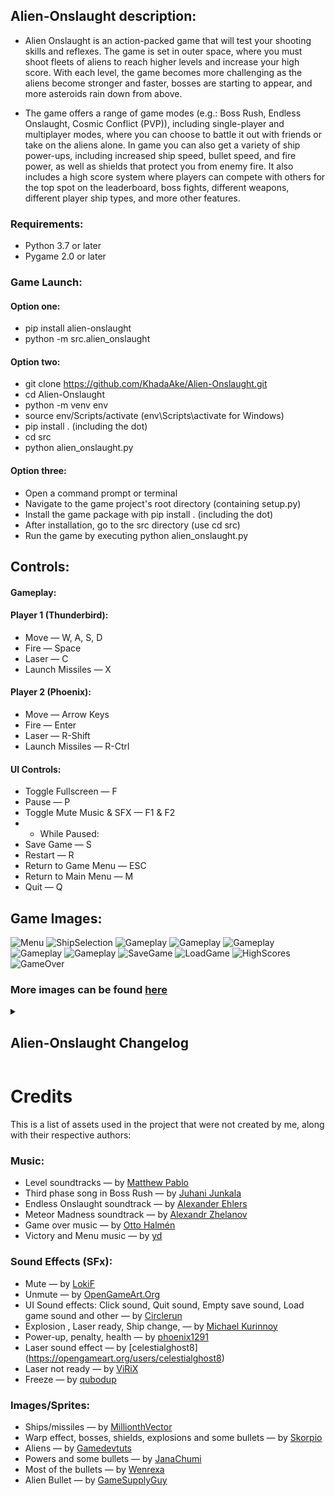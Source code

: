 ## Alien-Onslaught description:
- Alien Onslaught is an action-packed game that will test your shooting skills and reflexes. The game is set in outer space, where you must shoot fleets of aliens to reach higher levels and increase your high score. With each level, the game becomes more challenging as the aliens become stronger and faster, bosses are starting to appear, and more asteroids rain down from above.

- The game offers a range of game modes (e.g.: Boss Rush, Endless Onslaught, Cosmic Conflict (PVP)), including single-player and multiplayer modes, where you can choose to battle it out with friends or take on the aliens alone. In game you can also get a variety of ship power-ups, including increased ship speed, bullet speed, and fire power, as well as shields that protect you from enemy fire. It also includes a high score system where players can compete with others for the top spot on the leaderboard, boss fights, different weapons, different player ship types, and more other features.

### Requirements:
- Python 3.7 or later
- Pygame 2.0 or later

### Game Launch:
#### Option one:
- pip install alien-onslaught
- python -m src.alien_onslaught

#### Option two:
* git clone https://github.com/KhadaAke/Alien-Onslaught.git
* cd Alien-Onslaught
* python -m venv env
* source env/Scripts/activate (env\Scripts\activate for Windows)
* pip install . (including the dot)
* cd src
* python alien_onslaught.py

#### Option three:
* Open a command prompt or terminal
* Navigate to the game project's root directory (containing setup.py)
* Install the game package with pip install . (including the dot)
* After installation, go to the src directory (use cd src)
* Run the game by executing python alien_onslaught.py

## Controls:
#### Gameplay:
#### Player 1 (Thunderbird):
* Move — W, A, S, D
* Fire — Space
* Laser — C
* Launch Missiles — X

#### Player 2 (Phoenix):
* Move — Arrow Keys
* Fire — Enter
* Laser — R-Shift
* Launch Missiles — R-Ctrl

#### UI Controls:
* Toggle Fullscreen — F
* Pause — P
* Toggle Mute Music & SFX — F1 & F2
* - While Paused:
*  Save Game — S
*  Restart — R
*  Return to Game Menu — ESC
*  Return to Main Menu — M
*  Quit — Q

## Game Images:
![Menu](game_assets/images/game_images/menu.PNG)
![ShipSelection](game_assets/images/game_images/ship_selection.PNG)
![Gameplay](game_assets/images/game_images/game_modes.PNG)
![Gameplay](game_assets/images/game_images/normal3.PNG)
![Gameplay](game_assets/images/game_images/normal4.PNG)
![Gameplay](game_assets/images/game_images/cosmic_conflict.PNG)
![Gameplay](game_assets/images/game_images/boss_fight.PNG)
![SaveGame](game_assets/images/game_images/save_game.PNG)
![LoadGame](game_assets/images/game_images/load_game.PNG)
![HighScores](game_assets/images/game_images/high_scores.PNG)
![GameOver](game_assets/images/game_images/game_over.PNG)
### More images can be found [here](https://github.com/KhadaAke/Alien-Onslaught/tree/main/game_assets/images/game_images)

<details>
<summary><h2>Alien-Onslaught Changelog</h2></summary>

### Version 3.3:
* Mute/Unmute & Fullscreen Toggle functionality added on Save / Load screen.
* Updated images for buttons: Difficulty.
* Updated images for buttons: Victory.
* Updated images for buttons: Save Game, Paused.
* Added sound effects for Mute & Unmute.
* Users are able to mute/unmute sound effects in the game using the F2 key.
* Updated & Improved UI / Controls on main menu.
* Users are able to mute/unmute the music in the game using the F1 key.
* Overall codebase improvements.
* Code refactored inside the save_load_manager module.
* Improved UI for the Save/Load feature.
* Code refactored in different locations to improve maintainability.
* Completed testing for the save_load_manager module.
* Save/Load functionality improved further: Added overwriting save files and deleting all save files with confirmation popup.
* Enhanced the game's Save/Load functionality to offer players the convenience of multiple save slots. When you choose to save or load the game, a user-friendly menu will now be displayed, presenting three available save slots.
* Code refactored and documentation improved.
* The Save/Load feature has been improved to include the player's current weapon.
* Implemented the Save/Load feature.

### Version 3.2:
* Sound effects have been added when changing the ship.
* A new ship selection feature has been introduced, giving players the ability to choose from three different ship types. Each player can now select their preferred ship type before starting the game
* Removed the ability to change the ship by pressing a button.
* A new feature has been added to display a message whenever a player picks up a power. Now, when a power is collected during the game, a notification will appear, indicating the type of power acquired. 
* Comprehensive unit testing has been performed for the entire project.

### Version 3.1:
* Tests for all managers
* New tests for alien managers and player managers.
* New tests for entities, managers and animations.
* Added tests for animations and entities.
* The project is now available for installation as a package.
* New music for the Victory screen.
* Refactored the code by moving all managers into a new package called 'managers' to enhance maintainability. Additionally, various classes and functions were further refactored to improve code readability and maintainability.
* Improved overall sound management for the game.
* Implemented a new power up also accompanied with a sound effect: Enemies are frozen for a period of time.
* Implemented the option to toggle from Fullscreen to Resizable.
* UI controls are displayed on the Main Menu.
* Added application icon.
* Refactored the code : Moved weapons related code from the main class into the WeaponsManager. Moved gameplay related code such as level progression and game modes into the gameplay_handler module (renamed from game_modes).
* Sound effect for the laser implemented.
* When the player's laser is ready, a message is displayed, accompanied by a corresponding sound effect. Similarly, when the player attempts to fire the laser before it is ready or available, another message is displayed along with an appropriate sound effect.
* Laser functionality: The behavior of the laser differs depending on the game mode. In certain game modes, there is a cooldown for the laser. In other game modes, the laser becomes available every time the player successfully eliminates a certain number of aliens.

### Version 3.0:
* Code refactored in main class and collision detection module, and implemented new collisions for the Laser weapon.
* Improved the timing of the power downs.
* Implemented a new very strong weapon for the player (Laser).
* Implemented a new sound effect for asteroids getting destroyed.
* Modified several modules to ensure compatibility with PyInstaller and enable easy creation of an executable using tools like Auto-py-to-exe.
* Solved a bug that was causing intermittent issues with sound playback by enhancing the play_sound function. The function now plays sounds on available channels, and if a sound is repetitive (such as the player shooting), it is played only on a specific channel to prevent unnecessary channel congestion.
* New penalty implemented: Player bullets are smaller for a period of time making it harder to hit enemies.
* Implemented a new feature: Now when defeating an alien there is a chance that it will split into a small number of smaller, baby aliens.
* Added a new mechanic in the game (exclusively for the multiplayer): After defeating the third Boss, if one of the players is not alive, he is revived with two lifes available.
* Implemented a new game mode: One Life Reign in which the players are really strong from the start of the game but they have only one life.
* Implemented a unique set of alien bullets for each type of alien present in the game.
* Code refactored to enhance the functionality of the main game class, allowing it to work for both singleplayer and multiplayer modes. This eliminates the need to create a separate class for singleplayer.
* Implemented winning screen for Cosmic Conflict.
* Added a new PVP game mode called Cosmic Conflict, where two players battle against each other in a 1v1 match.
* High score saving improved.
* Improved sound balance.
* Implemented a Victroy screen that appears in the Boss Rush when the players are defeating the last boss.
* Refactored the game code to improve its overall structure, readability, and maintainability by creating two base classes: Ship and Bullet, making it easier to create player ships and bullets and reducing code duplication.
* Reorganized the folder structure to enhance project organization and make it more navigable.

### Version 2.9:
* Updated the game mechanics so that when aliens hit the bottom of the screen, players now lose 100 points from their score instead of losing one life. This change was made because losing a life felt like too severe of a punishment.
* Modified the game speed-up scale and alien speed on all difficulties because the game was too hard even on the easiest mode.
* Implemented three new aliens.
* Players now have the ability to go back to the game menu when the game is paused.
* Implemented a custom mouse cursor that is now displayed while navigating through both the main and game menus.
* Refactored the game modes display functionality to improve user experience. Instead of displaying the description for the game modes when the game modes button is clicked, the description for each game mode now appears when the user hovers the mouse over the corresponding button.
* The intensity of the alien's firepower increases in correlation with the game level and/or selected difficulty.
* Added new background music for the Boss Rush and Endless Onslaught game modes.
* Removed the player position tracking feature from alien bullets because it was making the game less enjoyable.
* Moved sound related code from the main game class into a new SoundManager class to improve code maintainability
* Fixed a bug that caused some buttons to remain clickable even when they were not visible on the screen.
* The code has been refactored to enhance compatibility with both the singleplayer and multiplayer versions of the game. And by doing this, the duplicated code in the Singleplayer class has been reduced.
* New sound effects for aliens being destroyed.

### Version 2.8:
* Players can now delete all high scores with the click of a button. Additionally, if a player's name already exists in the high scores, they will be prompted to enter a new name.
* Enhanced the high score system to allow players to enter a personalized name for their achievement. This allows players to see their name next to their high score which is adding a sense of ownership and accomplishment.
* New sound effects for both the gameplay and UI and in addition to the new sound effects, there are also new penalties to make the game more challenging.
* Implemented sound effects for: Ship exploding, gift boxes, power ups, penalties, health and game over screen.
* Implemented loading screen.
* The game now features dynamic background music that changes as the player progresses through the different levels. The menu also has its own distinct background music.
* The alien bullets in the game have become more advanced, adapting to the player's movements and tracking their position to create a more challenging gameplay experience.
* Now the players are able to fire continuously while holding down their fire button.
* Implemented a new power that changes the ship size.
* Implemented missiles icons where the number of missiles is displayed on screen and a new penalty that gives to the normal aliens a shielded state for a period of time and for bosses 15 HP.
* Improved UI by adding a description for every game mode available in the game
* Code refactored
* Implemented two new powers, bonus points and invincibility.
* Implemented a new feature: Gift boxes now drop from the top of the screen, each containing different weapon for players to use.

### Version 2.7:
* Solved a bug that prevented the ships from playing their destroy animation when losing their last health.
* New background after level 25.
* Now when a player picks up a power, there is a chance for that power to be a penalty. Introduced two penalties: Reversed movement and disarm. The penalties are active for a short period of time.
* Moved all projectiles into a new module called 'projectiles' and refactored the code in the 'collision_detection' module.
* Implemented a new feature to the game which introduces a new weapon for players. Each player now starts with three missiles that can cause damage to multiple aliens when they explode. Additionally, a power-up has been included which increases the number of missiles available to the player.
* New power up that is available only in the Last Bullet game mode, remaining bullets increased.
* Implemented new power_ups, alien speed and alien bullet speed decreased.
* Created a new module 'game_modes' that manages the different game modes available in the game.
* Refactored code in multiple modules and created two new @dataclasses to hold values for different parts of the game.
* Improved UI, moved some buttons and added the game title in the Menu screen.
* Improved the high score system, now there are separate high scores for every game mode.
* Implemented a new game mode, Boss Rush: Players must fight different bosses at every level, each with their own unique designs and bullet patterns. With each level, the bosses become stronger and faster, making them more challenging.
* Created a new module, 'image_loader' which has functions to load images for aliens.

### Version 2.6:
* Implemented a new Boss fight and a new animation for power-ups being picked up.
* Implemented new animation for entities getting destroyed, and a new module 'frames' which contains constants for animations or images used in the game.
* New feature to enhance gameplay: player immunity after being hit! Now, when a player is hit, they will be granted a brief period of immunity to prevent them from taking another hit right away. This will give players a chance to recover and avoid getting hit again immediately after respawning. An animation will play during the immunity period, letting the players know they are invulnerable.
* Implemented a new game mode, Meteor Madness: Players must navigate a barrage of asteroids as each level progresses, the number of asteroids coming towards the player will increase, and their speed will become more relentless. Additionally, the player's speed will decrease, adding an extra layer of challenge to the game.
* New packages created:
"animations": This package contains modules for handling animations in the game.
"entities": This package includes modules for defining and managing game entities such as ships, asteroids, aliens, and power-ups.
"game logic": This package contains modules that handle the core game logic, such as collision detection, game settings, and scoring.
"ui": This package includes modules for managing the user interface (UI) of the game. It contains classes and functions for creating game buttons, scoreboards, and other UI elements.
"utils": This package contains modules for various utilities and helper functions used throughout the game and constants.
* Refactored code into new classes and modules
* Improvements to the code organization by grouping related modules and classes into new packages.

### Version 2.5:
* Created new modules: "game_utils" for common utility functions, "screen_manager" for managing screen resizing behavior, "game_buttons" for creating the game buttons, "animations" for animating elements on the screen, and "constants" for storing constants.
* Refactored code by grouping related functions and classes into new modules for improved organization.
* Implemented Game Modes:
* Last Stand: In the Last Stand game mode, the ship and bullet speeds decrease over time, making the game more difficult.
* The Endless game mode features fleets of aliens and asteroids that continuously appear, with the speed of the aliens and their bullets increasing over time.

### Version 2.4:
* Added minimum and maximum window sizes: 1260x700 and 1920x1080.
* Changed fleet creation so that aliens drop in rows from the top of the screen, and the number of aliens in each row increases with each level.
* Implemented high scores; when the game ends, the high score is saved, and players can view the top 10 high scores by clicking the "HIGH SCORES" button.
* Improved the code to make it more concise, refactored, and easier to read, and added more documentation.
* Changed the alien movement so that they randomly move in different directions.

### Version 2.3:
* Improved code readability and added more documentation, comments, and docstrings.
* Implemented boss fights: different bosses with different types of bullets.
* Added a ship warp animation when the game starts.
* Fixed a bug that occurred when the game window was resized.
* Improved the game's user interface.

### Version 2.2.1:
* Added the ability to pause the game.
* Fixed a bug in ship movement by using Python's "match case" instead of "if-elif-else".
* Players can now adjust the game's difficulty.
* Added new buttons: "Menu" and "Difficulty".

### Version 2.2:
* Added Game Over screen when the game ends.
* Displayed controls for both players on the screen.
* Improved the Start Menu with button images instead of text for Singleplayer, Multiplayer, Play, and Quit buttons.

### Version 2.1:
* Added new background images.
* Added a new power-up that increases the number of bullets the player can shoot.
* Added new animations for ship hitting an alien, asteroid, or alien bullet.

### Version 2.0:
* Introduced new animated aliens.
* Implemented new ship skins and the ability to switch between them.
* Added animated asteroids dropping from the top of the screen as the game progresses.

### Version 1.9:
* Added random alien shooting and a new power-up, the shield.

### Version 1.8:
* Added ship power-ups, including increased ship speed, bullet speed, and bullets allowed.
* Increased the strength of aliens as the player progresses to higher levels.

### Version 1.7:
* Made the game window resizable.
* Implemented new backgrounds that change as the game progresses.
* Added the option to choose Singleplayer or Multiplayer mode from the Start Menu.
</details>

# Credits

This is a list of assets used in the project that were not created by me, along with their respective authors:

### Music:
* Level soundtracks — by [Matthew Pablo](https://opengameart.org/users/matthew-pablo)
* Third phase song in Boss Rush — by [Juhani Junkala](https://www.free-stock-music.com/artist.juhani-junkala.html)
* Endless Onslaught soundtrack — by [Alexander Ehlers](https://opengameart.org/users/tricksntraps)
* Meteor Madness soundtrack — by [Alexandr Zhelanov](https://opengameart.org/users/alexandr-zhelanov)
* Game over music — by [Otto Halmén](https://opengameart.org/users/otto-halm%C3%A9n)
* Victory and Menu music — by [yd](https://opengameart.org/users/yd)

### Sound Effects (SFx):
* Mute — by [LokiF](https://opengameart.org/users/lokif)
* Unmute — by [OpenGameArt.Org](https://opengameart.org/)
* UI Sound effects: Click sound, Quit sound, Empty save sound, Load game sound and other — by [Circlerun](https://opengameart.org/users/circlerun)
* Explosion , Laser ready, Ship change, — by [Michael Kurinnoy](https://opengameart.org/content/space-battle-game-sounds-astromenace)
* Power-up, penalty, health — by [phoenix1291](https://opengameart.org/users/phoenix1291)
* Laser sound effect — by [celestialghost8] (https://opengameart.org/users/celestialghost8)
* Laser not ready — by [ViRiX](https://soundcloud.com/virix)
* Freeze — by [qubodup](https://opengameart.org/users/qubodup)

### Images/Sprites:
* Ships/missiles — by [MillionthVector](http://millionthvector.blogspot.com/)
* Warp effect, bosses, shields, explosions and some bullets  — by [Skorpio](https://opengameart.org/content/warp-effect-2)
* Aliens — by [Gamedevtuts](https://opengameart.org/users/gamedevtuts)
* Powers and some bullets — by [JanaChumi](https://opengameart.org/users/janachumi)
* Most of the bullets — by [Wenrexa](https://opengameart.org/users/wenrexa)
* Alien Bullet — by [GameSupplyGuy](https://gamesupply.itch.io/)
